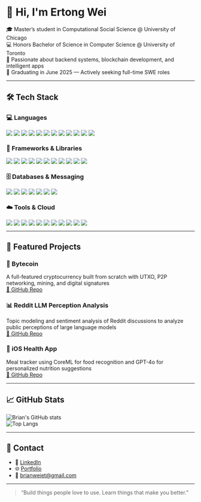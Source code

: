 # 👋 Hi, I'm Ertong Wei

🎓 Master’s student in Computational Social Science @ University of Chicago  
💻 Honors Bachelor of Science in Computer Science @ University of Toronto  
🚀 Passionate about backend systems, blockchain development, and intelligent apps  
📅 Graduating in June 2025 — Actively seeking full-time SWE roles

---

## 🛠️ Tech Stack

### 💻 Languages

<p align="left" style="display: flex; flex-wrap: wrap; gap: 4px;">
  <img src="https://img.shields.io/badge/Java-007396?style=flat&logo=openjdk&logoColor=white"/>
  <img src="https://img.shields.io/badge/Python-3776AB?style=flat&logo=python&logoColor=white"/>
  <img src="https://img.shields.io/badge/JavaScript-F7DF1E?style=flat&logo=javascript&logoColor=black"/>
  <img src="https://img.shields.io/badge/TypeScript-3178C6?style=flat&logo=typescript&logoColor=white"/>
  <img src="https://img.shields.io/badge/C-00599C?style=flat&logo=c&logoColor=white"/>
  <img src="https://img.shields.io/badge/C++-00599C?style=flat&logo=c%2B%2B&logoColor=white"/>
  <img src="https://img.shields.io/badge/HTML5-E34F26?style=flat&logo=html5&logoColor=white"/>
  <img src="https://img.shields.io/badge/CSS3-1572B6?style=flat&logo=css3&logoColor=white"/>
  <img src="https://img.shields.io/badge/SQL-4479A1?style=flat&logo=postgresql&logoColor=white"/>
  <img src="https://img.shields.io/badge/Bash-4EAA25?style=flat&logo=gnubash&logoColor=white"/>
  <img src="https://img.shields.io/badge/Shell-89E051?style=flat&logo=gnu&logoColor=black"/>
  <img src="https://img.shields.io/badge/Swift-FA7343?style=flat&logo=swift&logoColor=white"/>
</p>

### 🧩 Frameworks & Libraries

<p align="left" style="display: flex; flex-wrap: wrap; gap: 4px;">
  <img src="https://img.shields.io/badge/Spring_Boot-6DB33F?style=flat&logo=spring-boot&logoColor=white"/>
  <img src="https://img.shields.io/badge/Express.js-000000?style=flat&logo=express&logoColor=white"/>
  <img src="https://img.shields.io/badge/MyBatis-1F425F?style=flat&logoColor=white"/>
  <img src="https://img.shields.io/badge/Next.js-000000?style=flat&logo=nextdotjs&logoColor=white"/>
  <img src="https://img.shields.io/badge/React-20232A?style=flat&logo=react&logoColor=61DAFB"/>
  <img src="https://img.shields.io/badge/Mongoose-880000?style=flat&logo=mongoose&logoColor=white"/>
  <img src="https://img.shields.io/badge/Redis-DC382D?style=flat&logo=redis&logoColor=white"/>
  <img src="https://img.shields.io/badge/GraphQL-E10098?style=flat&logo=graphql&logoColor=white"/>
  <img src="https://img.shields.io/badge/gRPC-4285F4?style=flat&logo=grpc&logoColor=white"/>
  <img src="https://img.shields.io/badge/SwiftUI-FA7343?style=flat&logo=swift&logoColor=white"/>
  <img src="https://img.shields.io/badge/UIKit-2396F3?style=flat&logo=apple&logoColor=white"/>
</p>

### 🗄️ Databases & Messaging

<p align="left" style="display: flex; flex-wrap: wrap; gap: 4px;">
  <img src="https://img.shields.io/badge/MySQL-005C84?style=flat&logo=mysql&logoColor=white"/>
  <img src="https://img.shields.io/badge/PostgreSQL-4169E1?style=flat&logo=postgresql&logoColor=white"/>
  <img src="https://img.shields.io/badge/MongoDB-4EA94B?style=flat&logo=mongodb&logoColor=white"/>
  <img src="https://img.shields.io/badge/Redis-DC382D?style=flat&logo=redis&logoColor=white"/>
  <img src="https://img.shields.io/badge/Kafka-231F20?style=flat&logo=apachekafka&logoColor=white"/>
  <img src="https://img.shields.io/badge/RocketMQ-F56B00?style=flat&logoColor=white"/>
  <img src="https://img.shields.io/badge/Zookeeper-FF6F00?style=flat&logoColor=white"/>
</p>

### ☁️ Tools & Cloud

<p align="left" style="display: flex; flex-wrap: wrap; gap: 4px;">
  <img src="https://img.shields.io/badge/AWS-232F3E?style=flat&logo=amazonaws&logoColor=white"/>
  <img src="https://img.shields.io/badge/Docker-2496ED?style=flat&logo=docker&logoColor=white"/>
  <img src="https://img.shields.io/badge/Kubernetes-326CE5?style=flat&logo=kubernetes&logoColor=white"/>
  <img src="https://img.shields.io/badge/Git-F05032?style=flat&logo=git&logoColor=white"/>
  <img src="https://img.shields.io/badge/Linux-FCC624?style=flat&logo=linux&logoColor=black"/>
  <img src="https://img.shields.io/badge/CI/CD-0A0A0A?style=flat&logo=githubactions&logoColor=white"/>
  <img src="https://img.shields.io/badge/Jenkins-D24939?style=flat&logo=jenkins&logoColor=white"/>
  <img src="https://img.shields.io/badge/Maven-C71A36?style=flat&logo=apachemaven&logoColor=white"/>
  <img src="https://img.shields.io/badge/Nginx-009639?style=flat&logo=nginx&logoColor=white"/>
  <img src="https://img.shields.io/badge/JUnit-25A162?style=flat&logo=junit5&logoColor=white"/>
  <img src="https://img.shields.io/badge/Postman-FF6C37?style=flat&logo=postman&logoColor=white"/>
</p>

---

## 🔧 Featured Projects

### 🪹 Bytecoin

A full-featured cryptocurrency built from scratch with UTXO, P2P networking, mining, and digital signatures  
[🔗 GitHub Repo](https://github.com/yourusername/bytecoin)

### 📊 Reddit LLM Perception Analysis

Topic modeling and sentiment analysis of Reddit discussions to analyze public perceptions of large language models  
[🔗 GitHub Repo](https://github.com/yourusername/llm-reddit-analysis)

### 🍱️ iOS Health App

Meal tracker using CoreML for food recognition and GPT-4o for personalized nutrition suggestions  
[🔗 GitHub Repo](https://github.com/yourusername/health-tracker-ios)

---

## 📈 GitHub Stats

![Brian's GitHub stats](https://github-readme-stats.vercel.app/api?username=Brian-W00&show_icons=true&theme=github_dark&hide_rank=true)  
![Top Langs](https://github-readme-stats.vercel.app/api/top-langs/?username=Brian-W00&layout=compact&theme=github_dark)

---

## 📢 Contact

- 🔗 [LinkedIn](https://www.linkedin.com/in/ertong-wei/)
- 🌐 [Portfolio](https://ertongwei.dev/)
- 📧 brianweiet@gmail.com

---

> “Build things people love to use. Learn things that make you better.”
